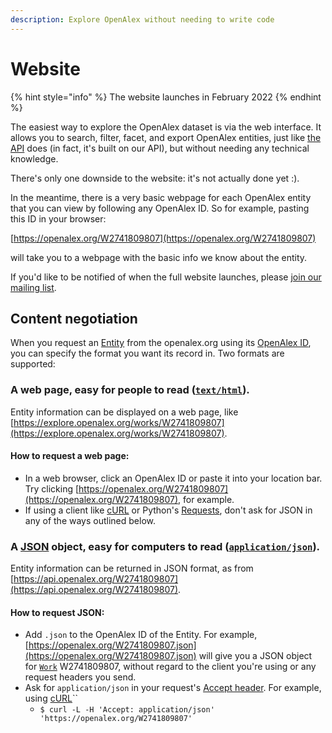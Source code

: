 ```yaml
---
description: Explore OpenAlex without needing to write code
---
```


# Website

{% hint style="info" %}
The website launches in February 2022
{% endhint %}

The easiest way to explore the OpenAlex dataset is via the web interface. It allows you to search, filter, facet, and export OpenAlex entities, just like [the API](api/) does (in fact, it's built on our API), but without needing any technical knowledge.

There's only one downside to the website: it's not actually done yet :).&#x20;

In the meantime, there is a very basic webpage for each OpenAlex entity that you can view by following any OpenAlex ID. So for example, pasting this ID in your browser:

[https://openalex.org/W2741809807](https://openalex.org/W2741809807)

will take you to a webpage with the basic info we know about the entity.

If you'd like to be notified of when the full website launches, please [join our mailing list](http://eepurl.com/hA8PhL).&#x20;

## Content negotiation

When you request an [Entity](about-the-data/) from the openalex.org using its [OpenAlex ID](about-the-data/#the-openalex-id), you can specify the format you want its record in. Two formats are supported:

### A web page, easy for people to read ([`text/html`](https://www.iana.org/assignments/media-types/text/html)).

Entity information can be displayed on a web page, like [https://explore.openalex.org/works/W2741809807](https://explore.openalex.org/works/W2741809807).

#### **How to request a web page**:&#x20;

* In a web browser, click an OpenAlex ID or paste it into your location bar. Try clicking [https://openalex.org/W2741809807](https://openalex.org/W2741809807), for example.
* If using a client like [cURL](https://curl.se) or Python's [Requests](https://docs.python-requests.org/en/latest/), don't ask for JSON in any of the ways outlined below.

### A [JSON](https://json.org) object, easy for computers to read ([`application/json`](https://www.iana.org/assignments/media-types/application/json)).

Entity information can be returned in JSON format, as from [https://api.openalex.org/W2741809807](https://api.openalex.org/W2741809807).

#### **How to request JSON:**

* Add `.json` to the OpenAlex ID of the Entity. For example, [https://openalex.org/W2741809807.json](https://openalex.org/W2741809807.json) will give you a JSON object for [`Work`](about-the-data/work.md) W2741809807, without regard to the client you're using or any request headers you send.
* Ask for `application/json`  in your request's [Accept header](https://www.w3.org/Protocols/rfc2616/rfc2616-sec14.html#sec14.1). For example, using [cURL](https://curl.se)``
  * `$ curl -L -H 'Accept: application/json' 'https://openalex.org/W2741809807'`

##

